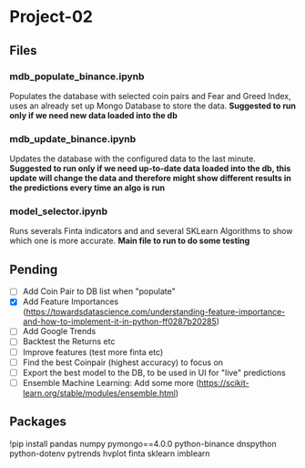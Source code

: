 # Project-02
## Files
### mdb_populate_binance.ipynb
Populates the database with selected coin pairs and Fear and Greed Index, uses an already set up Mongo Database to store the data.
**Suggested to run only if we need new data loaded into the db**

### mdb_update_binance.ipynb
Updates the database with the configured data to the last minute. 
**Suggested to run only if we need up-to-date data loaded into the db, this update will change the data and therefore might show different results in the predictions every time an algo is run**

### model_selector.ipynb
Runs severals Finta indicators and and several SKLearn Algorithms to show which one is more accurate.
**Main file to run to do some testing**

## Pending
- [ ] Add Coin Pair to DB list when "populate"
- [x] Add Feature Importances (https://towardsdatascience.com/understanding-feature-importance-and-how-to-implement-it-in-python-ff0287b20285)
- [ ] Add Google Trends
- [ ] Backtest the Returns etc
- [ ] Improve features (test more finta etc)
- [ ] Find the best Coinpair (highest accuracy) to focus on
- [ ] Export the best model to the DB, to be used in UI for "live" predictions
- [ ] Ensemble Machine Learning: Add some more (https://scikit-learn.org/stable/modules/ensemble.html)

## Packages
!pip install pandas numpy pymongo==4.0.0 python-binance dnspython python-dotenv pytrends hvplot finta sklearn imblearn